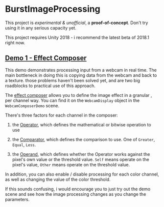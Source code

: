 # BurstImageProcessing

This project is *experimental & unofficial*, a **proof-of-concept**.  Don't try using it in any serious capacity yet. 

This project requires Unity 2018 - i recommend the latest beta of 2018.1 right now.

## [Demo 1 - Effect Composer](/Assets/Scripts/EffectComposer.cs)

This demo demonstrates processing input from a webcam in real time. The main bottleneck in doing this is copying data from the webcam and back to a texture.  those problems haven't been solved yet, and are two big roadblocks to practical use of this approach.

The [effect composer](/Assets/Scripts/EffectComposer.cs) allows you to define the image effect in a granular , per channel way.
You can find it on the `WebcamDisplay` object in the `WebcamComposerDemo` scene.


There's three factors for each channel in the composer:
  
  1) the [Operator](/Assets/Scripts/Constants/Operators.cs), which defines the mathematical or bitwise operation to use
 
  2) the [Comparator](/Assets/Scripts/Constants/Comparators.cs), which defines the comparison to use.  One of `Greater`, `Equal`, `Less`.
 
  3) the [Operand](/Assets/Scripts/Constants/Operand.cs), which defines whether the Operator works against the pixel's own value or the threshold value.  `Self` means operate on the pixel's value, `Other` means operate on the threshold value.
  
In addition, you can also enable / disable processing for each color channel, as well as changing the value of the color threshold.

If this sounds confusing, i would encourage you to just try out the demo scene and see how the image processing changes as you change the parameters.

